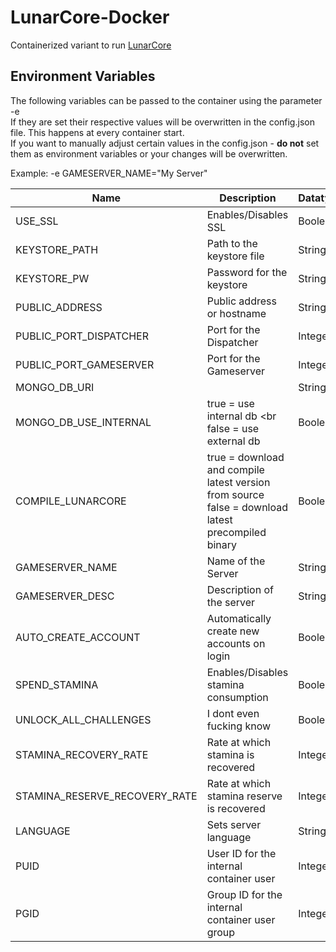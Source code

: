 # LunarCore-Docker
Containerized variant to run [LunarCore](https://github.com/Melledy/LunarCore)

## Environment Variables
The following variables can be passed to the container using the parameter -e <br>
If they are set their respective values will be overwritten in the config.json file. This happens at every container start. <br>
If you want to manually adjust certain values in the config.json - **do not** set them as environment variables or your changes will be overwritten.

Example: -e GAMESERVER_NAME="My Server"


| Name  | Description | Datatype | Example | Default
| ------------- | ------------- | ------------- | ------------- | ------------- |
| USE_SSL | Enables/Disables SSL | Boolean | true | undefined
| KEYSTORE_PATH  | Path to the keystore file | String | ./keystore.p12 | undefined
| KEYSTORE_PW  | Password for the keystore | String | lunar | undefined
| PUBLIC_ADDRESS  | Public address or hostname | String | 127.0.0.1 | undefined
| PUBLIC_PORT_DISPATCHER  | Port for the Dispatcher | Integer | 443 | undefined
| PUBLIC_PORT_GAMESERVER  | Port for the Gameserver | Integer | 23301 | undefined
| MONGO_DB_URI  || String | mongodb://localhost:27017 | undefined
| MONGO_DB_USE_INTERNAL  | true = use internal db <br false = use external db | Boolean | true | undefined
| COMPILE_LUNARCORE  | true = download and compile latest version from source <br> false = download latest precompiled binary | Boolean | true | undefined
| GAMESERVER_NAME  | Name of the Server | String | My Server | undefined
| GAMESERVER_DESC  | Description of the server | String | My Description | undefined
| AUTO_CREATE_ACCOUNT  | Automatically create new accounts on login | Boolean | true | undefined
| SPEND_STAMINA  | Enables/Disables stamina consumption | Boolean | true | undefined
| UNLOCK_ALL_CHALLENGES  | I dont even fucking know | Boolean | true | undefined
| STAMINA_RECOVERY_RATE  | Rate at which stamina is recovered | Integer | true | undefined
| STAMINA_RESERVE_RECOVERY_RATE  | Rate at which stamina reserve is recovered | Integer | true | undefined
| LANGUAGE  | Sets server language | String | EN | undefined
| PUID  | User ID for the internal container user | Integer | 1000 | 1000 
| PGID  | Group ID for the internal container user group | Integer | 1000 | 1000 
